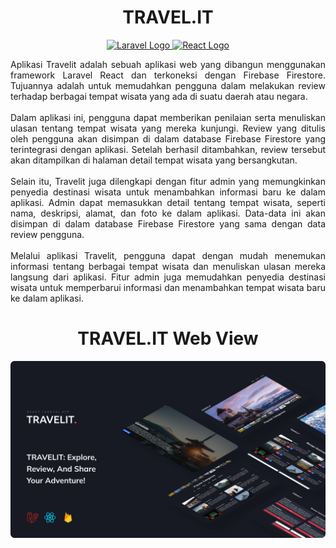 <div align="center">
  
# TRAVEL.IT

<p align="center">
  <a href="https://laravel.com" target="_blank">
    <img src="https://raw.githubusercontent.com/laravel/art/master/logo-lockup/5%20SVG/2%20CMYK/1%20Full%20Color/laravel-logolockup-cmyk-red.svg" width="400" alt="Laravel Logo">
  </a>
  <a href="https://reactjs.org" target="_blank">
    <img src="https://upload.wikimedia.org/wikipedia/commons/thumb/a/a7/React-icon.svg/1280px-React-icon.svg.png" width="150" alt="React Logo">
  </a>
</p>


</div>

<div align="justify">
Aplikasi Travelit adalah sebuah aplikasi web yang dibangun menggunakan framework Laravel React dan terkoneksi dengan Firebase Firestore. Tujuannya adalah untuk memudahkan pengguna dalam melakukan review terhadap berbagai tempat wisata yang ada di suatu daerah atau negara.
<br><br>
Dalam aplikasi ini, pengguna dapat memberikan penilaian serta menuliskan ulasan tentang tempat wisata yang mereka kunjungi. Review yang ditulis oleh pengguna akan disimpan di dalam database Firebase Firestore yang terintegrasi dengan aplikasi. Setelah berhasil ditambahkan, review tersebut akan ditampilkan di halaman detail tempat wisata yang bersangkutan.
<br><br>
Selain itu, Travelit juga dilengkapi dengan fitur admin yang memungkinkan penyedia destinasi wisata untuk menambahkan informasi baru ke dalam aplikasi. Admin dapat memasukkan detail tentang tempat wisata, seperti nama, deskripsi, alamat, dan foto ke dalam aplikasi. Data-data ini akan disimpan di dalam database Firebase Firestore yang sama dengan data review pengguna.
<br><br>
Melalui aplikasi Travelit, pengguna dapat dengan mudah menemukan informasi tentang berbagai tempat wisata dan menuliskan ulasan mereka langsung dari aplikasi. Fitur admin juga memudahkan penyedia destinasi wisata untuk memperbarui informasi dan menambahkan tempat wisata baru ke dalam aplikasi.
</div>

<div align="center">
  
# TRAVEL.IT Web View
<img src="mockups.png" />
